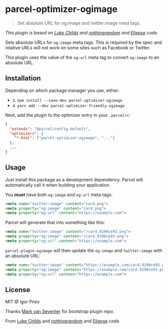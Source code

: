 # parcel-optimizer-ogimage

> Set absolute URL for og:image and twitter:image meta tags.


*This plugin is based on [Luke Childs](https://github.com/lukechilds/parcel-plugin-ogimage) and [nothingrandom](https://github.com/nothingrandom/parcel-plugin-ogimage)  and [Eliepse](https://github.com/Eliepse/parcel-plugin-metaimage) code.*

Sets absolute URLs for `og:image` meta tags. This is required by the spec and relative URLs will not work on some sites such as Facebook or Twitter.

This plugin uses the value of the `og:url` meta tag to convert `og:image` to an absolute URL.

## Installation
Depending on which package manager you use, either:
* `$ npm install --save-dev parcel-optimizer-ogimage`
* `$ yarn add --dev parcel-optimizer-friendly-ogimage`

Next, add the plugin to the optimizer entry in your `.parcelrc`:

```json
{
  "extends": "@parcel/config-default",
  "optimizers": {
    "*.html": ["parcel-optimizer-ogimage", "..."]
  },
  ...
}
```
## Usage

Just install this package as a development dependency. Parcel will automatically call it when building your application.

You **must** have both `og:image` and `og:url` meta tags:

```html
<meta name="twitter:image" content="card.png">
<meta property="og:image" content="card.png">
<meta property="og:url" content="https://example.com">
```

Parcel will generate that into something like this:

```html
<meta name="twitter:image" content="/card.9190ce93.png">
<meta property="og:image" content="/card.9190ce93.png">
<meta property="og:url" content="https://example.com">
```

`parcel-plugin-ogimage` will then update the `og:image` and `twitter:image` with an absolute URL:

```html
<meta name="twitter:image" content="https://example.com/card.9190ce93.png">
<meta property="og:image" content="https://example.com/card.9190ce93.png">
<meta property="og:url" content="https://example.com">
```


## License

MIT @ Igor Pnev

Thanks [Mark van Seventer](https://github.com/vseventer/parcel-optimizer-friendly-urls) for bootstrap plugin repo.

From [Luke Childs](https://github.com/lukechilds/parcel-plugin-ogimage) and [nothingrandom](https://github.com/nothingrandom/parcel-plugin-ogimage)  and [Eliepse](https://github.com/Eliepse/parcel-plugin-metaimage) code